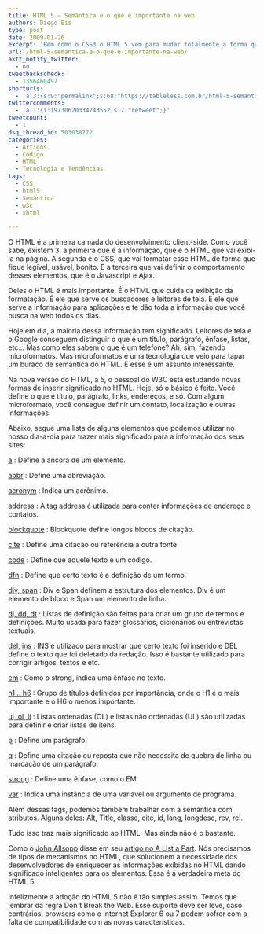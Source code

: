 ```yaml
---
title: HTML 5 – Semântica e o que é importante na web
authors: Diego Eis
type: post
date: 2009-01-26
excerpt: 'Bem como o CSS3 o HTML 5 vem para mudar totalmente a forma que a web é construída. '
url: /html-5-semantica-e-o-que-e-importante-na-web/
aktt_notify_twitter:
  - no
tweetbackscheck:
  - 1356460497
shorturls:
  - 'a:3:{s:9:"permalink";s:68:"https://tableless.com.br/html-5-semantica-e-o-que-e-importante-na-web";s:7:"tinyurl";s:26:"https://tinyurl.com/3tqpyj6";s:4:"isgd";s:19:"https://is.gd/vKQ3wd";}'
twittercomments:
  - 'a:1:{i:19730620334743552;s:7:"retweet";}'
tweetcount:
  - 1
dsq_thread_id: 503038772
categories:
  - Artigos
  - Código
  - HTML
  - Tecnologia e Tendências
tags:
  - CSS
  - html5
  - Semântica
  - w3c
  - xhtml

---
```

O HTML é a primeira camada do desenvolvimento client-side. Como você sabe, existem 3: a primeira que é a informação, que é o HTML que vai exibi-la na página. A segunda é o CSS, que vai formatar esse HTML de forma que fique legível, usável, bonito. E a terceira que vai definir o comportamento desses elementos, que é o Javascript e Ajax.<!--more-->


  
Deles o HTML é mais importante. É o HTML que cuida da exibição da formatação. É ele que serve os buscadores e leitores de tela. É ele que serve a informação para aplicações e te dão toda a informação que você busca na web todos os dias.

Hoje em dia, a maioria dessa informação tem significado. Leitores de tela e o Google conseguem distinguir o que é um título, parágrafo, ênfase, listas, etc&#8230; Mas como eles sabem o que é um telefone? Ah, sim, fazendo microformatos. Mas microformatos é uma tecnologia que veio para tapar um buraco de semântica do HTML. E esse é um assunto interessante.

Na nova versão do HTML, a 5, o pessoal do W3C está estudando novas formas de inserir significado no HTML. Hoje, só o básico é feito. Você define o que é título, parágrafo, links, endereços, e só. Com algum microformato, você consegue definir um contato, localização e outras informações.

Abaixo, segue uma lista de alguns elementos que podemos utilizar no nosso dia-a-dia para trazer mais significado para a informação dos seus sites:

[a][1]
:   Define a ancora de um elemento.

[abbr][2]
:   Define uma abreviação.

[acronym][3]
:   Indica um acrônimo.

[address][4]
:   A tag address é utilizada para conter informações de endereço e contatos.

[blockquote][5]
:   Blockquote define longos blocos de citação.

[cite][6]
:   Define uma citação ou referência a outra fonte

[code][7]
:   Define que aquele texto é um código.

[dfn][8]
:   Define que certo texto é a definição de um termo.

[div, span][9]
:   Div e Span definem a estrutura dos elementos. Div é um elemento de bloco e Span um elemento de linha.

[dl, dd, dt][10]
:   Listas de definição são feitas para criar um grupo de termos e definições. Muito usada para fazer glossários, dicionários ou entrevistas textuais.

[del, ins][11]
:   INS é utilizado para mostrar que certo texto foi inserido e DEL define o texto que foi deletado da redação. Isso é bastante utilizado para corrigir artigos, textos e etc.

[em][12]
:   Como o strong, indica uma ênfase no texto.

[h1 .. h6][13]
:   Grupo de títulos definidos por importância, onde o H1 é o mais importante e o H6 o menos importante.

[ul, ol, li][14]
:   Listas ordenadas (OL) e listas não ordenadas (UL) são utilizadas para definir e criar listas de itens.

[p][15]
:   Define um parágrafo.

[q][16]
:   Define uma citação ou reposta que não necessita de quebra de linha ou marcação de um parágrafo.

[strong][17]
:   Define uma ênfase, como o EM.

[var][18]
:   Indica uma instância de uma variavel ou argumento de programa.

Além dessas tags, podemos também trabalhar com a semântica com atributos. Alguns deles: Alt, Title, classe, cite, id, lang, longdesc, rev, rel.
  
Tudo isso traz mais significado ao HTML. Mas ainda não é o bastante.

Como o [John Allsopp][19] disse em seu [artigo no A List a Part][20]. Nós precisamos de tipos de mecanismos no HTML, que solucionem a necessidade dos desenvolvedores de enriquecer as informações exibidas no HTML dando significado inteligentes para os elementos. Essa é a verdadeira meta do HTML 5.

Infelizmente a adoção do HTML 5 não é tão simples assim. Temos que lembrar da regra Don´t Break the Web. Esse suporte deve ser leve, caso contrários, browsers como o Internet Explorer 6 ou 7 podem sofrer com a falta de compatibilidade com as novas características.

 [1]: https://www.w3.org/TR/html4/struct/links.html#edef-A
 [2]: https://www.w3.org/TR/html4/struct/text.html#edef-ABBR
 [3]: https://www.w3.org/TR/html4/struct/text.html#edef-ACRONYM
 [4]: https://www.w3.org/TR/html4/struct/global.html#edef-ADDRESS
 [5]: https://www.w3.org/TR/html4/struct/text.html#edef-BLOCKQUOTE
 [6]: https://www.w3.org/TR/html4/struct/text.html#edef-CITE
 [7]: https://www.w3.org/TR/html4/struct/text.html#edef-CODE
 [8]: https://www.w3.org/TR/html4/struct/text.html#edef-DFN
 [9]: https://www.w3.org/TR/html4/struct/global.html#edef-SPAN
 [10]: https://www.w3.org/TR/html4/struct/lists.html#edef-DL
 [11]: https://www.w3.org/TR/html4/struct/text.html#edef-ins
 [12]: https://www.w3.org/TR/html4/struct/text.html#edef-EM
 [13]: https://www.w3.org/TR/html4/struct/global.html#edef-H1
 [14]: https://www.w3.org/TR/html4/struct/lists.html#edef-LI
 [15]: https://www.w3.org/TR/html4/struct/text.html#edef-P
 [16]: https://www.w3.org/TR/html4/struct/text.html#edef-Q
 [17]: https://www.w3.org/TR/html4/struct/text.html#edef-STRONG
 [18]: https://www.w3.org/TR/html4/struct/text.html#edef-VAR
 [19]: https://www.alistapart.com/authors/a/johnallsopp "John Allsopp"
 [20]: https://www.alistapart.com/articles/semanticsinhtml5 "Sematics in HTML 5"